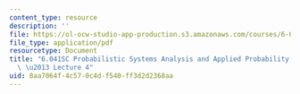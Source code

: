 ```yaml
---
content_type: resource
description: ''
file: https://ol-ocw-studio-app-production.s3.amazonaws.com/courses/6-041sc-probabilistic-systems-analysis-and-applied-probability-fall-2013/8aa7064f4c570c4df540ff3d2d2368aa_MIT6_041SCF13_lec04_300k.mp4.pdf
file_type: application/pdf
resourcetype: Document
title: "6.041SC Probabilistic Systems Analysis and Applied Probability, Fall 2013Transcript\
  \ \u2013 Lecture 4"
uid: 8aa7064f-4c57-0c4d-f540-ff3d2d2368aa
---
```

